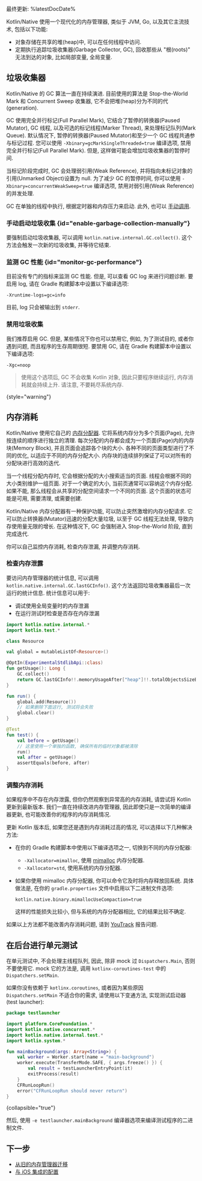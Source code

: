 [//]: # (title: Kotlin/Native 内存管理)

最终更新: %latestDocDate%

Kotlin/Native 使用一个现代化的内存管理器, 类似于 JVM, Go, 以及其它主流技术, 包括以下功能:

* 对象存储在共享的堆(heap)中, 可以在任何线程中访问.
* 定期执行追踪垃圾收集器(Garbage Collector, GC), 回收那些从 "根(roots)" 无法到达的对象, 比如局部变量, 全局变量.

## 垃圾收集器

Kotlin/Native 的 GC 算法一直在持续演进. 目前使用的算法是 Stop-the-World Mark 和 Concurrent Sweep 收集器,
它不会把堆(heap)分为不同的代(generation).

GC 使用完全并行标记(Full Parallel Mark), 它结合了暂停的转换器(Paused Mutator), GC 线程, 以及可选的标记线程(Marker Thread),
来处理标记队列(Mark Queue).
默认情况下, 暂停的转换器(Paused Mutator)和至少一个 GC 线程共通参与标记过程.
您可以使用 `-Xbinary=gcMarkSingleThreaded=true` 编译选项, 禁用完全并行标记(Full Parallel Mark).
但是, 这样做可能会增加垃圾收集器的暂停时间.

当标记阶段完成时, GC 会处理弱引用(Weak Reference), 并将指向未标记对象的引用(Unmarked Object)设置为 null.
为了减少 GC 的暂停时间, 你可以使用 `-Xbinary=concurrentWeakSweep=true` 编译选项, 禁用对弱引用(Weak Reference)的并发处理.

GC 在单独的线程中执行, 根据定时器和内存压力来启动. 此外, 也可以 [手动调用](#enable-garbage-collection-manually).

### 手动启动垃圾收集 {id="enable-garbage-collection-manually"}

要强制启动垃圾收集器, 可以调用 `kotlin.native.internal.GC.collect()`. 这个方法会触发一次新的垃圾收集, 并等待它结束.

### 监测 GC 性能 {id="monitor-gc-performance"}

目前没有专门的指标来监测 GC 性能. 但是, 可以查看 GC log 来进行问题诊断.
要启用 log, 请在 Gradle 构建脚本中设置以下编译选项:

```none
-Xruntime-logs=gc=info
```

目前, log 只会被输出到 `stderr`.

### 禁用垃圾收集

我们推荐启用 GC. 但是, 某些情况下你也可以禁用它, 例如, 为了测试目的, 或者你遇到问题, 而且程序的生存周期很短.
要禁用 GC, 请在 Gradle 构建脚本中设置以下编译选项:

```none
-Xgc=noop
```

> 使用这个选项后, GC 不会收集 Kotlin 对象, 因此只要程序继续运行, 内存消耗就会持续上升.
> 请注意, 不要耗尽系统内存.
>
{style="warning"}

## 内存消耗

Kotlin/Native 使用它自己的 [内存分配器](https://github.com/JetBrains/kotlin/blob/master/kotlin-native/runtime/src/alloc/custom/README.md).
它将系统内存分为多个页面(Page), 允许按连续的顺序进行独立的清理.
每次分配的内存都会成为一个页面(Page)内的内存块(Memory Block), 并且页面会追踪各个块的大小.
各种不同的页面类型进行了不同的优化, 以适应于不同的内存分配大小.
内存块的连续排列保证了可以对所有的分配块进行高效的迭代.

当一个线程分配内存时, 它会根据分配的大小搜索适当的页面.
线程会根据不同的大小类别维护一组页面.
对于一个确定的大小, 当前页通常可以容纳这个内存分配.
如果不能, 那么线程会从共享的分配空间请求一个不同的页面.
这个页面的状态可能是可用, 需要清理, 或需要创建.

Kotlin/Native 内存分配器有一种保护功能, 可以防止突然激增的内存分配请求.
它可以防止转换器(Mutator)迅速的分配大量垃圾, 以至于 GC 线程无法处理, 导致内存使用量无限的增长.
在这种情况下, GC 会强制进入 Stop-the-World 阶段, 直到完成迭代.

你可以自己监控内存消耗, 检查内存泄漏, 并调整内存消耗.

### 检查内存泄露

要访问内存管理器的统计信息, 可以调用 `kotlin.native.internal.GC.lastGCInfo()`.
这个方法返回垃圾收集器最后一次运行的统计信息.
统计信息可以用于:

* 调试使用全局变量时的内存泄漏
* 在运行测试时检查是否存在内存泄漏

```kotlin
import kotlin.native.internal.*
import kotlin.test.*

class Resource

val global = mutableListOf<Resource>()

@OptIn(ExperimentalStdlibApi::class)
fun getUsage(): Long {
    GC.collect()
    return GC.lastGCInfo!!.memoryUsageAfter["heap"]!!.totalObjectsSizeBytes
}

fun run() {
    global.add(Resource())
    // 如果删除下面这行, 测试将会失败
    global.clear()
}

@Test
fun test() {
    val before = getUsage()
    // 这里使用一个单独的函数, 确保所有的临时对象都被清除
    run()
    val after = getUsage()
    assertEquals(before, after)
}
```

### 调整内存消耗

如果程序中不存在内存泄露, 但你仍然观察到异常高的内存消耗, 请尝试将 Kotlin 更新到最新版本.
我们一直在持续改进内存管理器, 因此即使只是一次简单的编译器更新, 也可能改善你的程序的内存消耗情况.

更新 Kotlin 版本后, 如果您还是遇到内存消耗过高的情况, 可以选择以下几种解决方法:

* 在你的 Gradle 构建脚本中使用以下编译选项之一, 切换到不同的内存分配器:

  * `-Xallocator=mimalloc`, 使用 [mimalloc](https://github.com/microsoft/mimalloc) 内存分配器.
  * `-Xallocator=std`, 使用系统的内存分配器.

* 如果你使用 mimalloc 内存分配器, 你可以命令它及时将内存释放回系统.
  具体做法是, 在你的 `gradle.properties` 文件中启用以下二进制文件选项:

  ```none
  kotlin.native.binary.mimallocUseCompaction=true
  ```

  这样的性能损失比较小, 但与系统的内存分配器相比, 它的结果比较不确定.

如果以上方法都不能改善内存消耗问题, 请到 [YouTrack](https://youtrack.jetbrains.com/newissue?project=kt) 报告问题.

## 在后台进行单元测试

在单元测试中, 不会处理主线程队列, 因此, 除非 mock 过 `Dispatchers.Main`, 否则不要使用它.
mock 它的方法是, 调用 `kotlinx-coroutines-test` 中的 `Dispatchers.setMain`.

如果你没有依赖于 `kotlinx.coroutines`, 或者因为某些原因 `Dispatchers.setMain` 不适合你的需求,
请使用以下变通方法, 实现测试启动器(test launcher):

```kotlin
package testlauncher

import platform.CoreFoundation.*
import kotlin.native.concurrent.*
import kotlin.native.internal.test.*
import kotlin.system.*

fun mainBackground(args: Array<String>) {
    val worker = Worker.start(name = "main-background")
    worker.execute(TransferMode.SAFE, { args.freeze() }) {
        val result = testLauncherEntryPoint(it)
        exitProcess(result)
    }
    CFRunLoopRun()
    error("CFRunLoopRun should never return")
}
```
{collapsible="true"}

然后, 使用 `-e testlauncher.mainBackground` 编译器选项来编译测试程序的二进制文件.

## 下一步

* [从旧的内存管理器迁移](native-migration-guide.md)
* [与 iOS 集成的配置](native-ios-integration.md)
